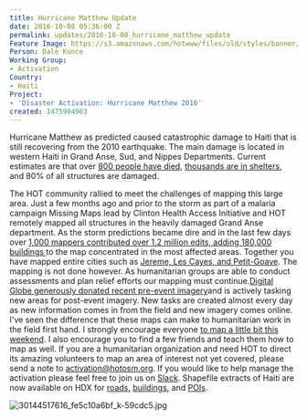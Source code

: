 ```yaml
---
title: Hurricane Matthew Update
date: 2016-10-08 05:36:00 Z
permalink: updates/2016-10-08_hurricane_matthew_update
Feature Image: https://s3.amazonaws.com/hotwww/files/old/styles/banner/public/30144517616_fe5c10a6bf_k.jpg
Person: Dale Kunce
Working Group:
- Activation
Country:
- Haiti
Project:
- 'Disaster Activation: Hurricane Matthew 2016'
created: 1475904963
---
```


Hurricane Matthew as predicted caused catastrophic damage to Haiti that is still recovering from the 2010 earthquake. The main damage is located in western Haiti in Grand Anse, Sud, and Nippes Departments. Current estimates are that over [800 people have died](http://www.nytimes.com/2016/10/08/world/americas/after-hurricane-matthew-devastation-in-southern-haiti.html), [thousands are in shelters](https://www-dev.hotosm.org/updates/%20https://app.klipfolio.com/published/ec77978d9513651515591847f84e4e61/hurricane-matthew-#), and 80% of all structures are damaged.

The HOT community rallied to meet the challenges of mapping this large area. Just a few months ago and prior to the storm as part of a malaria campaign Missing Maps lead by Clinton Health Access Initiative and HOT remotely mapped all structures in the heavily damaged Grand Anse department. As the storm predictions became dire and in the last few days over [1,000 mappers contributed over 1.2 million edits, adding 180,000 buildings ](http://resultmaps.neis-one.org/osm-changesets?comment=hurricanematthew#9/18.3650/-73.5315)to the map concentrated in the most affected areas. Together you have mapped entire cities such as [Jereme, Les Cayes, and Petit-Goave](http://bl.ocks.org/d/40e98b36a9b97a6869c04555c127c930). The mapping is not done however. As humanitarian groups are able to conduct assessments and plan relief efforts our mapping must continue.[Digital Globe generously donated recent pre-event imagery](http://blog.digitalglobe.com/2016/10/07/open-data-volunteer-mapping-to-support-hurricane-response-in-haiti/)and is actively tasking new areas for post-event imagery. New tasks are created almost every day as new information comes in from the field and new imagery comes online. I've seen the difference that these maps can make to humanitarian work in the field first hand. I strongly encourage everyone [to map a little bit this weekend](http://tasks.hotosm.org/). I also encourage you to find a few friends and teach them how to map as well. If you are a humanitarian organization and need HOT to direct its amazing volunteers to map an area of interest not yet covered, please send a note to activation@hotosm.org. If you would like to help manage the activation please feel free to join us on [Slack](https://www-dev.hotosm.org/updates/%20https://hotosm-slack.herokuapp.com/). Shapefile extracts of Haiti are now available on HDX for [roads](https://data.humdata.org/dataset/haiti-openstreetmap-extract-roads), [buildings](https://data.humdata.org/dataset/haiti-openstreetmap-extract-buildings), and [POIs](https://data.humdata.org/dataset/haiti-openstreetmap-extract-pois).

![30144517616_fe5c10a6bf_k-59cdc5.jpg](/uploads/30144517616_fe5c10a6bf_k-59cdc5.jpg)